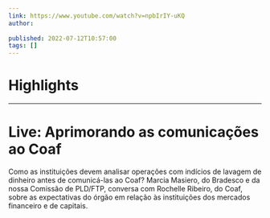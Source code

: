 ```yaml
---
link: https://www.youtube.com/watch?v=npbIrIY-uKQ
author: 
   
published: 2022-07-12T10:57:00
tags: []
---
```

# Highlights


---
# Live: Aprimorando as comunicações ao Coaf
Como as instituições devem analisar operações com indícios de lavagem de dinheiro antes de comunicá-las ao Coaf? Marcia Masiero, do Bradesco e da nossa Comissão de PLD/FTP, conversa com Rochelle Ribeiro, do Coaf, sobre as expectativas do órgão em relação às instituições dos mercados financeiro e de capitais.